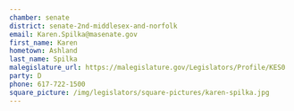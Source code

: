 ```yaml
---
chamber: senate
district: senate-2nd-middlesex-and-norfolk
email: Karen.Spilka@masenate.gov
first_name: Karen
hometown: Ashland
last_name: Spilka
malegislature_url: https://malegislature.gov/Legislators/Profile/KES0
party: D
phone: 617-722-1500
square_picture: /img/legislators/square-pictures/karen-spilka.jpg
---
```

